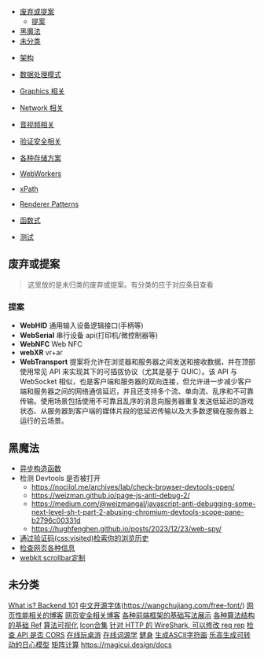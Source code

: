 <!-- TOC -->

- [废弃或提案](#废弃或提案)
  - [提案](#提案)
- [黑魔法](#黑魔法)
- [未分类](#未分类)

<!-- /TOC -->

- [架构](./Architecture/README.md)

- [数据处理模式](./DataFlow/README.md)
- [Graphics 相关](./graphics/README.md)
- [Network 相关](./network/README.md)
- [音视频相关](./audio&video/README.md)
- [验证安全相关](./Authentication/README.md)
- [各种存储方案](./storages.md)
- [WebWorkers](./web-worker.md)
- [xPath](./xpath.md)
- [Renderer Patterns](./renderer.md)
- [函数式](./functional.md)
- [测试](./test.md)

## 废弃或提案

> 这里放的是未归类的废弃或提案。有分类的应于对应条目查看

### 提案

- **WebHID** 通用输入设备逻辑接口(手柄等)
- **WebSerial** 串行设备 api(打印机/微控制器等)
- **WebNFC** Web NFC
- **webXR** vr+ar
- **WebTransport** 提案将允许在浏览器和服务器之间发送和接收数据，并在顶部使用常见 API 来实现其下的可插拔协议（尤其是基于 QUIC）。该 API 与 WebSocket 相似，也是客户端和服务器的双向连接，但允许进一步减少客户端和服务器之间的网络通信延迟，并且还支持多个流、单向流、乱序和不可靠传输。使用场景包括使用不可靠且乱序的消息向服务器重复发送低延迟的游戏状态、从服务器到客户端的媒体片段的低延迟传输以及大多数逻辑在服务器上运行的云场景。

## 黑魔法

- [异步构造函数](https://www.blackglory.me/async-constructor/)
- 检测 Devtools 是否被打开
  - https://nocilol.me/archives/lab/check-browser-devtools-open/
  - https://weizman.github.io/page-js-anti-debug-2/
  - https://medium.com/@weizmangal/javascript-anti-debugging-some-next-level-sh-t-part-2-abusing-chromium-devtools-scope-pane-b2796c00331d
  - https://hughfenghen.github.io/posts/2023/12/23/web-spy/
- [通过验证码(css:visited)检索你的浏览历史](https://varun.ch/history)
- [检查网页各种信息](https://github.com/lissy93/web-check)
- [webkit scrollbar定制](https://juejin.cn/post/7139049177656819749)

## 未分类

[What is? Backend 101](https://aws.amazon.com/cn/what-is)
[中文开源字体](https://font.gentleflow.tech/)(https://wangchujiang.com/free-font/)
[网页性能相关的博客](https://calendar.perfplanet.com/)
[网页安全相关博客](https://blog.huli.tw/categories/)
[各种前端框架的基础写法展示](https://component-party.dev/)
[各种算法结构的基础 Ref](https://github.com/trekhleb/javascript-algorithms/blob/master/README.zh-CN.md)
[算法可视化](https://algorithm-visualizer.org/)
[Icon合集](https://icon-sets.iconify.design/)
[针对 HTTP 的 WireShark, 可以修改 req rep](https://httptoolkit.com/)
[检查 API 是否 CORS](https://httptoolkit.com/will-it-cors/)
[在线玩桌游](https://zh-cn.boardgamearena.com/)
[在线词源学](https://www.etymonline.com/cn)
[健身](https://github.com/workout-lol/workout-lol)
[生成ASCII字符画](https://meatfighter.com/ascii-silhouettify/)
[乐高生成可转动的日心模型](https://marian42.de/article/orrery/)
[矩阵计算](https://matrixcalc.org/zh-CN/)
https://magicui.design/docs
